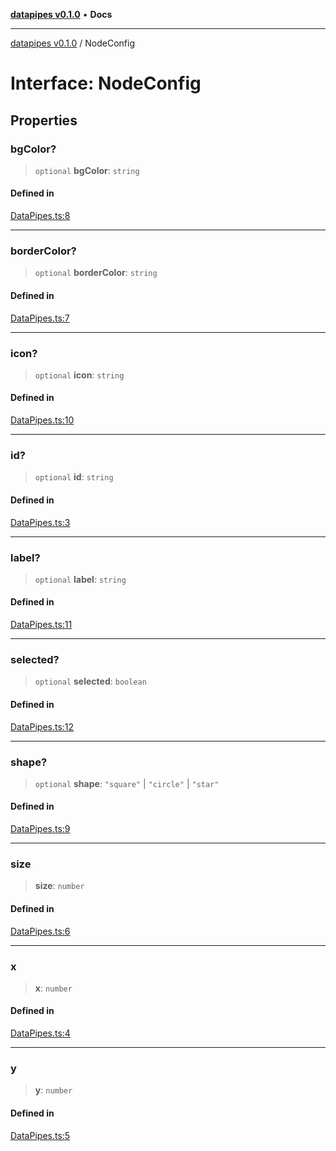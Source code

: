 [**datapipes v0.1.0**](../README.md) • **Docs**

***

[datapipes v0.1.0](../globals.md) / NodeConfig

# Interface: NodeConfig

## Properties

### bgColor?

> `optional` **bgColor**: `string`

#### Defined in

[DataPipes.ts:8](https://github.com/digital-codes/dataPipes/blob/0cd7d4b058b5dfdc33d6734fe3c6ebb13dd3d0f5/src/DataPipes.ts#L8)

***

### borderColor?

> `optional` **borderColor**: `string`

#### Defined in

[DataPipes.ts:7](https://github.com/digital-codes/dataPipes/blob/0cd7d4b058b5dfdc33d6734fe3c6ebb13dd3d0f5/src/DataPipes.ts#L7)

***

### icon?

> `optional` **icon**: `string`

#### Defined in

[DataPipes.ts:10](https://github.com/digital-codes/dataPipes/blob/0cd7d4b058b5dfdc33d6734fe3c6ebb13dd3d0f5/src/DataPipes.ts#L10)

***

### id?

> `optional` **id**: `string`

#### Defined in

[DataPipes.ts:3](https://github.com/digital-codes/dataPipes/blob/0cd7d4b058b5dfdc33d6734fe3c6ebb13dd3d0f5/src/DataPipes.ts#L3)

***

### label?

> `optional` **label**: `string`

#### Defined in

[DataPipes.ts:11](https://github.com/digital-codes/dataPipes/blob/0cd7d4b058b5dfdc33d6734fe3c6ebb13dd3d0f5/src/DataPipes.ts#L11)

***

### selected?

> `optional` **selected**: `boolean`

#### Defined in

[DataPipes.ts:12](https://github.com/digital-codes/dataPipes/blob/0cd7d4b058b5dfdc33d6734fe3c6ebb13dd3d0f5/src/DataPipes.ts#L12)

***

### shape?

> `optional` **shape**: `"square"` \| `"circle"` \| `"star"`

#### Defined in

[DataPipes.ts:9](https://github.com/digital-codes/dataPipes/blob/0cd7d4b058b5dfdc33d6734fe3c6ebb13dd3d0f5/src/DataPipes.ts#L9)

***

### size

> **size**: `number`

#### Defined in

[DataPipes.ts:6](https://github.com/digital-codes/dataPipes/blob/0cd7d4b058b5dfdc33d6734fe3c6ebb13dd3d0f5/src/DataPipes.ts#L6)

***

### x

> **x**: `number`

#### Defined in

[DataPipes.ts:4](https://github.com/digital-codes/dataPipes/blob/0cd7d4b058b5dfdc33d6734fe3c6ebb13dd3d0f5/src/DataPipes.ts#L4)

***

### y

> **y**: `number`

#### Defined in

[DataPipes.ts:5](https://github.com/digital-codes/dataPipes/blob/0cd7d4b058b5dfdc33d6734fe3c6ebb13dd3d0f5/src/DataPipes.ts#L5)
